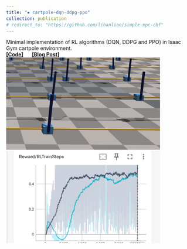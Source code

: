 ```yaml
---
title: "▪ cartpole-dqn-ddpg-ppo"
collection: publication
# redirect_to: "https://github.com/lihanlian/simple-mpc-cbf"
---
```

Minimal implementation of RL algorithms (DQN, DDPG and PPO) in Isaac Gym cartpole environment.<br/> 
<i class="fa-brands fa-github"></i> [**[Code]**](https://github.com/lihanlian/motion-planning-mpc) &nbsp;&nbsp;&nbsp;&nbsp;
<i class="fa-solid fa-blog"></i> [**[Blog Post]**](https://lihanlian.github.io/posts/blog6) <br>
<img src='/images/blog/blog6/dqn-result.gif' style='width:420px;'>
<img src='/images/blog/blog6/tensorboard.png' style='width:420px;'>